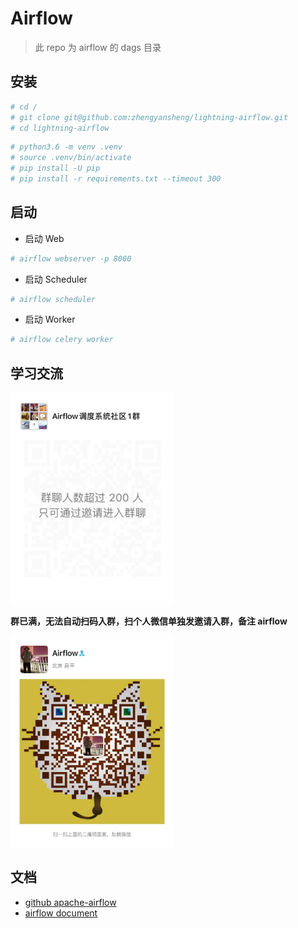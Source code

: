 # Airflow
> 此 repo 为 airflow 的 dags 目录


## 安装

```bash
# cd /
# git clone git@github.com:zhengyansheng/lightning-airflow.git
# cd lightning-airflow
```

```bash
# python3.6 -m venv .venv
# source .venv/bin/activate
# pip install -U pip
# pip install -r requirements.txt --timeout 300
```

## 启动

- 启动 Web
```bash
# airflow webserver -p 8000
```

- 启动 Scheduler
```bash
# airflow scheduler
```

- 启动 Worker
```bash
# airflow celery worker
```


## 学习交流

<img src="./imgs/WechatIMG41.png" alt="WechatIMG41" style="zoom:33%;" />

**群已满，无法自动扫码入群，扫个人微信单独发邀请入群，备注 airflow**

<img src="./imgs/airflow.png" alt="airflow" style="zoom:33%;" />



## 文档

- [github apache-airflow](https://github.com/apache/airflow)
- [airflow document](https://airflow.apache.org/docs/apache-airflow/stable/start/index.html)